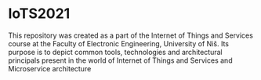 # IoTS2021
This repository was created as a part of the Internet of Things and Services course at the Faculty of Electronic Engineering, University of Niš.
Its purpose is to depict common tools, technologies and architectural principals present in the world of Internet of Things and Services and Microservice architecture
